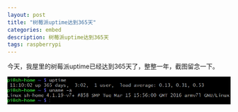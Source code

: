 ```yaml
---
layout: post
title: "树莓派uptime达到365天"
categories: embed
description: 树莓派uptime达到365天
tags: raspberrypi
---
```

今天，我屋里的树莓派uptime已经达到365天了，整整一年，截图留念一下。

![rpi-uptime-365day](/media/2018-01-17/rpi-uptime-365day.png)

